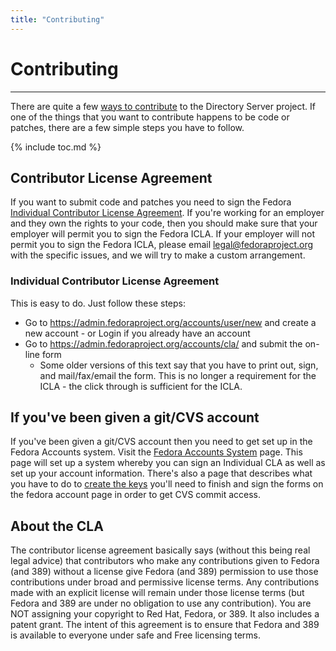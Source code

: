 ```yaml
---
title: "Contributing"
---
```


# Contributing
-----------------

There are quite a few [ways to contribute](../FAQ/ways-to-contribute.html) to the Directory Server project. If one of the things that you want to contribute happens to be code or patches, there are a few simple steps you have to follow.

{% include toc.md %}

Contributor License Agreement
-----------------------------

If you want to submit code and patches you need to sign the Fedora [Individual Contributor License Agreement](individual-contributor-license-agreement.html). If you're working for an employer and they own the rights to your code, then you should make sure that your employer will permit you to sign the Fedora ICLA. If your employer will not permit you to sign the Fedora ICLA, please email <legal@fedoraproject.org> with the specific issues, and we will try to make a custom arrangement.

### Individual Contributor License Agreement

This is easy to do. Just follow these steps:

-   Go to <https://admin.fedoraproject.org/accounts/user/new> and create a new account - or Login if you already have an account
-   Go to <https://admin.fedoraproject.org/accounts/cla/> and submit the on-line form
    -   Some older versions of this text say that you have to print out, sign, and mail/fax/email the form. This is no longer a requirement for the ICLA - the click through is sufficient for the ICLA.

If you've been given a git/CVS account
--------------------------------------

If you've been given a git/CVS account then you need to get set up in the Fedora Accounts system. Visit the [Fedora Accounts System](https://admin.fedoraproject.org/accounts/) page. This page will set up a system whereby you can sign an Individual CLA as well as set up your account information. There's also a page that describes what you have to do to [create the keys](http://fedoraproject.org/wiki/DocsProject/UsingGpg/CreatingKeys) you'll need to finish and sign the forms on the fedora account page in order to get CVS commit access.

About the CLA
-------------

The contributor license agreement basically says (without this being real legal advice) that contributors who make any contributions given to Fedora (and 389) without a license give Fedora (and 389) permission to use those contributions under broad and permissive license terms. Any contributions made with an explicit license will remain under those license terms (but Fedora and 389 are under no obligation to use any contribution). You are NOT assigning your copyright to Red Hat, Fedora, or 389. It also includes a patent grant. The intent of this agreement is to ensure that Fedora and 389 is available to everyone under safe and Free licensing terms.
